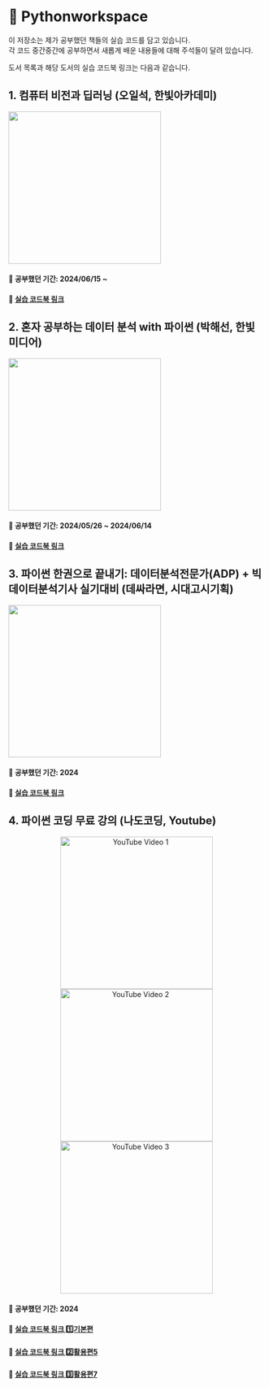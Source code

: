 # 📗 Pythonworkspace

이 저장소는 제가 공부했던 책들의 실습 코드를 담고 있습니다.    
각 코드 중간중간에 공부하면서 새롭게 배운 내용들에 대해 주석들이 달려 있습니다.

도서 목록과 해당 도서의 실습 코드북 링크는 다음과 같습니다.

## 1. 컴퓨터 비전과 딥러닝 (오일석, 한빛아카데미)
<img src="https://contents.kyobobook.co.kr/sih/fit-in/458x0/pdt/9791156645481.jpg" height="300">   

#### 📖 공부했던 기간: 2024/06/15 ~
#### 🔗 [실습 코드북 링크](CV_DL)


## 2. 혼자 공부하는 데이터 분석 with 파이썬 (박해선, 한빛미디어)
<img src="https://contents.kyobobook.co.kr/sih/fit-in/458x0/pdt/9791169210287.jpg" height="300">   

#### 📖 공부했던 기간: 2024/05/26 ~ 2024/06/14
#### 🔗 [실습 코드북 링크](Hongong/DA)


## 3. 파이썬 한권으로 끝내기: 데이터분석전문가(ADP) + 빅데이터분석기사 실기대비 (데싸라면, 시대고시기획)
<img src="https://contents.kyobobook.co.kr/sih/fit-in/458x0/pdt/9791138349185.jpg" height="300">   

#### 📖 공부했던 기간: 2024
#### 🔗 [실습 코드북 링크](ADP_practice)


## 4. 파이썬 코딩 무료 강의 (나도코딩, Youtube)
<p align="center">
  <img src="https://img.youtube.com/vi/kWiCuklohdY/hqdefault.jpg" alt="YouTube Video 1" width="300" />
  <img src="http://img.youtube.com/vi/PjhlUzp_cU0/hqdefault.jpg" alt="YouTube Video 2" width="300" /> 
  <img src="http://img.youtube.com/vi/TNcfJHajqJY/hqdefault.jpg" alt="YouTube Video 3" width="300" />
</p>

#### 📖 공부했던 기간: 2024
#### 🔗 [실습 코드북 링크 1️⃣기본편](Nado_Coding/0_Basic)
#### 🔗 [실습 코드북 링크 2️⃣활용편5](Nado_Coding/5_Advanced)
#### 🔗 [실습 코드북 링크 3️⃣활용편7](Nado_Coding/7_Advanced)
